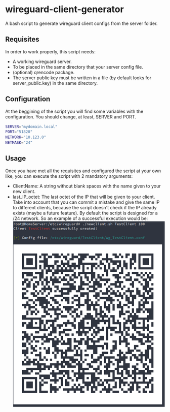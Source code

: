 # wireguard-client-generator
A bash script to generate wireguard client configs from the server folder.

## Requisites
In order to work properly, this script needs:
- A working wireguard server.
- To be placed in the same directory that your server config file.
- (optional) qrencode package.
- The server public key must be written in a file (by default looks for server_public.key) in the same directory.

## Configuration
At the beggining of the script you will find some variables with the configuration. You should change, at least, SERVER and PORT.
```bash
SERVER="mydomain.local"
PORT="51820"
NETWORK="10.123.0"
NETMASK="24"
```

## Usage
Once you have met all the requisites and configured the script at your own like, you can execute the script with 2 mandatory arguments:
- ClientName: A string without blank spaces with the name given to your new client.
- last_IP_octet: The last octet of the IP that will be given to your client. Take into account that you can commit a mistake and give the same IP to different clients, because the script doesn't check if the IP already exists (maybe a future feature). By default the script is designed for a /24 network.
So an example of a successful execution would be:
![](sample_execution.png)
